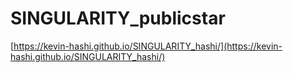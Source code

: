 # SINGULARITY_publicstar

[https://kevin-hashi.github.io/SINGULARITY_hashi/](https://kevin-hashi.github.io/SINGULARITY_hashi/)
